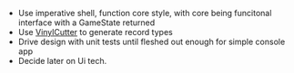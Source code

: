 - Use imperative shell, function core style, with core being funcitonal interface with a GameState returned
- Use [VinylCutter](https://github.com/chamons/VinylCutter) to generate record types
- Drive design with unit tests until fleshed out enough for simple console app
- Decide later on Ui tech.
